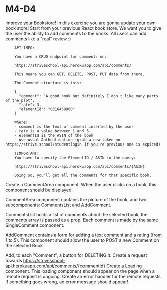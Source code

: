 # M4-D4
Improve your Bookstore!
In this exercise you are gonna update your own book store!
Start from your previous React book store. We want you to give the user the ability to add comments to the books. All users can add comments like a "real" review :)
      
        API INFO:

        You have a CRUD endpoint for comments on:

        https://striveschool-api.herokuapp.com/api/comments/

        This means you can GET, DELETE, POST, PUT data from there.

        The Comment structure is this:

        {
          "comment": "A good book but definitely I don't like many parts of the plot",
          "rate": 3,
          "elementId": "0316438960"
        }

        Where:
        - comment is the text of comment inserted by the user
        - rate is a value between 1 and 5
        - elementId is the ASIN of the book
        - use usual Authentication (grab a new token on https://strive.school/studentlogin if you're previous one is expired)

        !IMPORTANT!
        You have to specify the ElementID / ASIN in the query:

        https://striveschool-api.herokuapp.com/api/comments/{ASIN}

        Doing so, you'll get all the comments for that specific book.

      
    
Create a CommentArea component. When the user clicks on a book, this component should be displayed.

CommentArea component contains the picture of the book, and two subcomponents: CommentsList and AddComment.

CommentsList holds a list of comments about the selected book, the comments array is passed as a prop. Each comment is made by the same SingleComment component.

AddComment contains a form for adding a text comment and a rating (from 1 to 5). This component should allow the user to POST a new Comment on the selected Book

Add, to each "Comment", a button for DELETING it. Create a request towards https://striveschool-api.herokuapp.com/api/comments/{commentId}
Create a Loading component. This loading component should appear on the page when a remote request is ongoing.
Create an error handler for the remote requests. If something goes wrong, an error message should appear!
